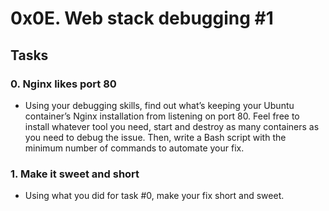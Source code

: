 # 0x0E. Web stack debugging #1

## Tasks

### 0. Nginx likes port 80
- Using your debugging skills, find out what’s keeping your Ubuntu container’s Nginx installation from listening on port 80. Feel free to install whatever tool you need, start and destroy as many containers as you need to debug the issue. Then, write a Bash script with the minimum number of commands to automate your fix.

### 1. Make it sweet and short
- Using what you did for task #0, make your fix short and sweet.

